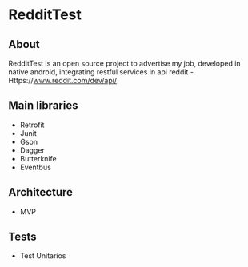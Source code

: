 # RedditTest

## About
RedditTest is an open source project to advertise my job, developed in native android, integrating restful services in api reddit -
 Https://www.reddit.com/dev/api/

## Main libraries
* Retrofit 
* Junit
* Gson
* Dagger
* Butterknife
* Eventbus

## Architecture
* MVP

## Tests
* Test Unitarios

